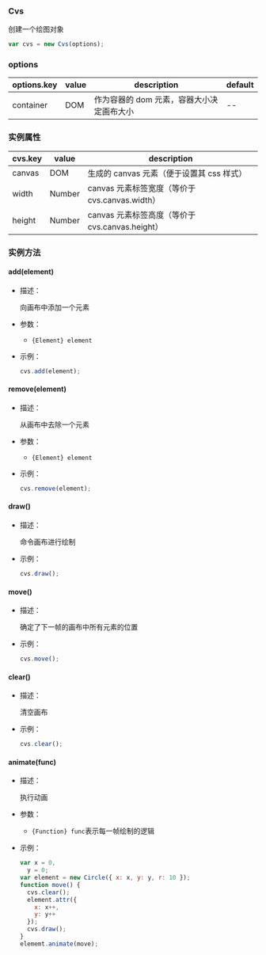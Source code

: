 
### Cvs

创建一个绘图对象

```js
var cvs = new Cvs(options);
```

### options

| options.key | value | description                               | default |
| ----------- | ----- | ----------------------------------------- | ------- |
| container   | DOM   | 作为容器的 dom 元素，容器大小决定画布大小 | --      |

### 实例属性

| cvs.key | value | description          |
| ------- | ----- | -------------------- |
| canvas  | DOM   | 生成的 canvas 元素（便于设置其 css 样式） |
| width   | Number | canvas 元素标签宽度（等价于cvs.canvas.width） |
| height  | Number | canvas 元素标签高度（等价于cvs.canvas.height） |

### 实例方法

#### add(element)

- 描述：

  向画布中添加一个元素

- 参数：

  - `{Element} element`

- 示例：
  ```js
  cvs.add(element);
  ```

#### remove(element)

- 描述：

  从画布中去除一个元素

- 参数：

  - `{Element} element`

- 示例：
  ```js
  cvs.remove(element);
  ```

#### draw()

- 描述：

  命令画布进行绘制

- 示例：

  ```js
  cvs.draw();
  ```

#### move()

- 描述：

  确定了下一帧的画布中所有元素的位置

- 示例：

  ```js
  cvs.move();
  ```
  
#### clear()

- 描述：

  清空画布

- 示例：
  ```js
  cvs.clear();
  ```

#### animate(func)

- 描述：

  执行动画

- 参数：

  - `{Function} func`表示每一帧绘制的逻辑

- 示例：

  ```js
  var x = 0,
    y = 0;
  var element = new Circle({ x: x, y: y, r: 10 });
  function move() {
    cvs.clear();
    element.attr({
      x: x++,
      y: y++
    });
    cvs.draw();
  }
  elememt.animate(move);
  ```

